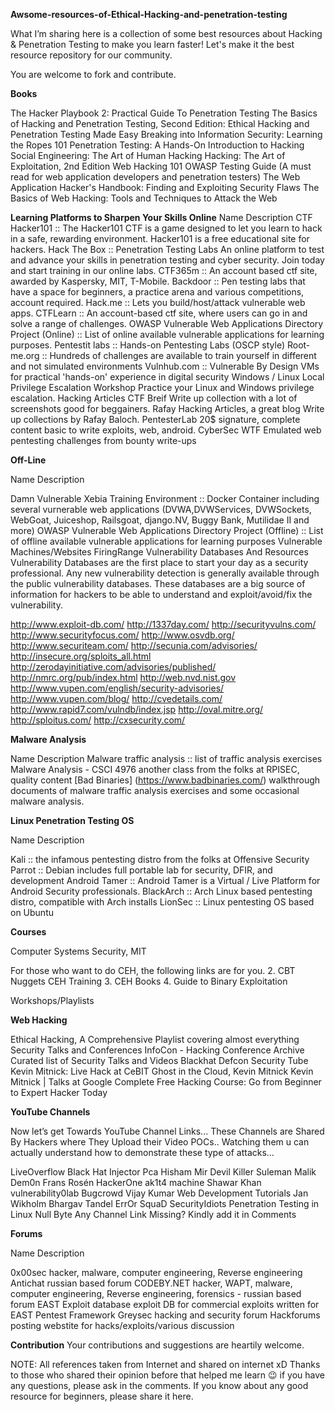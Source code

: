 **Awsome-resources-of-Ethical-Hacking-and-penetration-testing**

What I’m sharing here is a collection of some best resources about Hacking & Penetration Testing to make you learn faster! Let's make it the best resource repository for our community.

You are welcome to fork and contribute.

**Books**

The Hacker Playbook 2: Practical Guide To Penetration Testing
The Basics of Hacking and Penetration Testing, Second Edition: Ethical Hacking and Penetration Testing Made Easy
Breaking into Information Security: Learning the Ropes 101
Penetration Testing: A Hands-On Introduction to Hacking
Social Engineering: The Art of Human Hacking
Hacking: The Art of Exploitation, 2nd Edition
Web Hacking 101
OWASP Testing Guide (A must read for web application developers and penetration testers)
The Web Application Hacker's Handbook: Finding and Exploiting Security Flaws
The Basics of Web Hacking: Tools and Techniques to Attack the Web

**Learning Platforms to Sharpen Your Skills Online**
Name	                             Description
CTF Hacker101	:: The Hacker101 CTF is a game designed to let you learn to hack in a safe, rewarding environment. Hacker101 is a free educational site for hackers.
Hack The Box :: Penetration Testing Labs	An online platform to test and advance your skills in penetration testing and cyber security. Join today and start training in our online labs.
CTF365m ::	An account based ctf site, awarded by Kaspersky, MIT, T-Mobile.
Backdoor ::	Pen testing labs that have a space for beginners, a practice arena and various competitions, account required.
Hack.me ::	Lets you build/host/attack vulnerable web apps.
CTFLearn ::	An account-based ctf site, where users can go in and solve a range of challenges.
OWASP Vulnerable Web Applications Directory Project (Online) ::	List of online available vulnerable applications for learning purposes.
Pentestit labs ::	Hands-on Pentesting Labs (OSCP style)
Root-me.org ::	Hundreds of challenges are available to train yourself in different and not simulated environments
Vulnhub.com ::	Vulnerable By Design VMs for practical 'hands-on' experience in digital security
Windows / Linux Local Privilege Escalation Workshop	Practice your Linux and Windows privilege escalation.
Hacking Articles	CTF Breif Write up collection with a lot of screenshots good for beggainers.
Rafay Hacking Articles, a great blog	Write up collections by Rafay Baloch.
PentesterLab	20$ signature, complete content basic to write exploits, web, android.
CyberSec WTF	Emulated web pentesting challenges from bounty write-ups

**Off-Line**

Name	                  Description

Damn Vulnerable Xebia Training Environment ::	Docker Container including several vurnerable web applications (DVWA,DVWServices, DVWSockets, WebGoat, Juiceshop, Railsgoat, django.NV, Buggy Bank, Mutilidae II and more)
OWASP Vulnerable Web Applications Directory Project (Offline) ::	List of offline available vulnerable applications for learning purposes
Vulnerable Machines/Websites
FiringRange
Vulnerability Databases And Resources
Vulnerability Databases are the first place to start your day as a security professional. Any new vulnerability detection is generally available through the public vulnerability databases. These databases are a big source of information for hackers to be able to understand and exploit/avoid/fix the vulnerability.

http://www.exploit-db.com/
http://1337day.com/
http://securityvulns.com/
http://www.securityfocus.com/
http://www.osvdb.org/
http://www.securiteam.com/
http://secunia.com/advisories/
http://insecure.org/sploits_all.html
http://zerodayinitiative.com/advisories/published/
http://nmrc.org/pub/index.html
http://web.nvd.nist.gov
http://www.vupen.com/english/security-advisories/
http://www.vupen.com/blog/
http://cvedetails.com/
http://www.rapid7.com/vulndb/index.jsp
http://oval.mitre.org/
http://sploitus.com/
http://cxsecurity.com/

**Malware Analysis**

Name	             Description
Malware traffic analysis :: list of traffic analysis exercises
Malware Analysis - CSCI 4976	another class from the folks at RPISEC, quality content
[Bad Binaries] (https://www.badbinaries.com/)	walkthrough documents of malware traffic analysis exercises and some occasional malware analysis.

**Linux Penetration Testing OS**

Name	           Description

Kali :: the infamous pentesting distro from the folks at Offensive Security
Parrot ::	Debian includes full portable lab for security, DFIR, and development
Android Tamer ::	Android Tamer is a Virtual / Live Platform for Android Security professionals.
BlackArch ::	Arch Linux based pentesting distro, compatible with Arch installs
LionSec :: Linux	pentesting OS based on Ubuntu

**Courses**

Computer Systems Security, MIT

For those who want to do CEH, the following links are for you. 2. CBT Nuggets CEH Training 3. CEH Books 4. Guide to Binary Exploitation

Workshops/Playlists

**Web Hacking**

Ethical Hacking, A Comprehensive Playlist covering almost everything
Security Talks and Conferences
InfoCon - Hacking Conference Archive
Curated list of Security Talks and Videos
Blackhat
Defcon
Security Tube
Kevin Mitnick: Live Hack at CeBIT
Ghost in the Cloud, Kevin Mitnick
Kevin Mitnick | Talks at Google
Complete Free Hacking Course: Go from Beginner to Expert Hacker Today

**YouTube Channels**

Now let’s get Towards YouTube Channel Links... These Channels are Shared By Hackers where They Upload their Video POCs.. Watching them u can actually understand how to demonstrate these type of attacks...

LiveOverflow
Black Hat
Injector Pca
Hisham Mir
Devil Killer
Suleman Malik
Dem0n
Frans Rosén
HackerOne
ak1t4 machine
Shawar Khan
vulnerability0lab
Bugcrowd
Vijay Kumar
Web Development Tutorials
Jan Wikholm
Bhargav Tandel
ErrOr SquaD
SecurityIdiots
Penetration Testing in Linux
Null Byte
Any Channel Link Missing? Kindly add it in Comments

**Forums**

Name	           Description

0x00sec	hacker, malware, computer engineering, Reverse engineering
Antichat	russian based forum
CODEBY.NET	hacker, WAPT, malware, computer engineering, Reverse engineering, forensics - russian based forum
EAST Exploit database	exploit DB for commercial exploits written for EAST Pentest Framework
Greysec	hacking and security forum
Hackforums	posting webstite for hacks/exploits/various discussion

**Contribution**
Your contributions and suggestions are heartily welcome.

NOTE:
All references taken from Internet and shared on internet xD Thanks to those who shared their opinion before that helped me learn 😉 if you have any questions, please ask in the comments. If you know about any good resource for beginners, please share it here.
